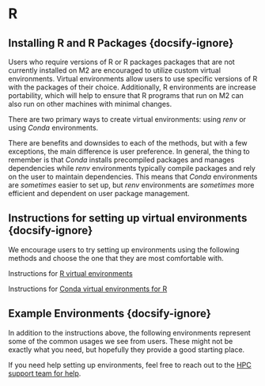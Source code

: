 # R

## Installing R and R Packages {docsify-ignore}

Users who require versions of R or R packages packages that are not currently installed on M2
are encouraged to utilize custom virtual environments. Virtual environments
allow users to use specific versions of R with the packages of their
choice. Additionally, R environments are increase portability, which
will help to ensure that R programs that run on M2 can also run on
other machines with minimal changes.

There are two primary ways to create virtual environments: using _renv_ or using _Conda_ environments.

There are benefits and downsides to each of the methods, but with a few exceptions, the main difference is user preference. In general, the thing to remember is that _Conda_ installs precompiled packages and manages dependencies while _renv_ environments typically compile packages and rely on the user to maintain dependencies. This means that _Conda_ environments are _sometimes_ easier to set up, but _renv_ environments are _sometimes_ more efficient and dependent on user package management.

## Instructions for setting up virtual environments {docsify-ignore}

We encourage users to try setting up environments using the following methods and choose the one that they are most comfortable with.

Instructions for [R virtual environments](applications/r/renvs)

Instructions for [Conda virtual environments for R](applications/r/conda_envs)

## Example Environments {docsify-ignore}

In addition to the instructions above, the following environments represent some of the common usages we see from users. These might not be exactly what you need, but hopefully they provide a good starting place.

If you need help setting up environments, feel free to reach out to the [HPC support team for help](services/help.md).
